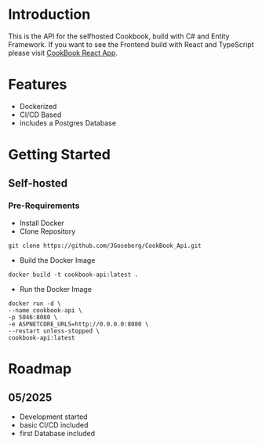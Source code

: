 # Introduction
This is the API for the selfhosted Cookbook, build with C# and Entity Framework.
If you want to see the Frontend build with React and TypeScript please visit 
[CookBook React App](https://github.com/JGoseberg/CookBook_React).

# Features
- Dockerized
- CI/CD Based
- includes a Postgres Database

# Getting Started
## Self-hosted
### Pre-Requirements
- Install Docker
- Clone Repository
```
git clone https://github.com/JGoseberg/CookBook_Api.git
```
- Build the Docker Image
```
docker build -t cookbook-api:latest .
```
- Run the Docker Image 
```
docker run -d \
--name cookbook-api \
-p 5046:8080 \
-e ASPNETCORE_URLS=http://0.0.0.0:8080 \
--restart unless-stopped \
cookbook-api:latest
```

# Roadmap
## 05/2025
- Development started
- basic CI/CD included
- first Database included

